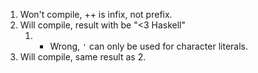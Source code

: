 1. Won't compile, ++ is infix, not prefix.
2. Will compile, result with be "<3 Haskell"
   1. - Wrong, `'` can only be used for character literals.
3. Will compile, same result as 2.
